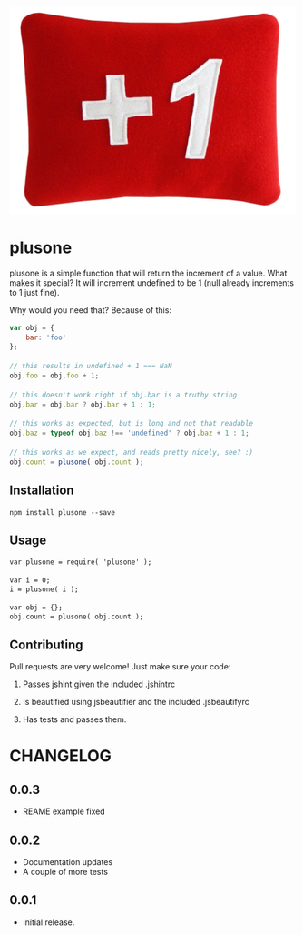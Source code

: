 ![plusone](/plusone.jpg?raw=true)

plusone
=========

plusone is a simple function that will return the increment of a value. What makes it special?
It will increment undefined to be 1 (null already increments to 1 just fine).

Why would you need that? Because of this:

```javascript
var obj = {
    bar: 'foo'
};

// this results in undefined + 1 === NaN
obj.foo = obj.foo + 1;

// this doesn't work right if obj.bar is a truthy string
obj.bar = obj.bar ? obj.bar + 1 : 1;

// this works as expected, but is long and not that readable
obj.baz = typeof obj.baz !== 'undefined' ? obj.baz + 1 : 1;

// this works as we expect, and reads pretty nicely, see? :)
obj.count = plusone( obj.count );
```

## Installation

```
npm install plusone --save
```

## Usage

```
var plusone = require( 'plusone' );

var i = 0;
i = plusone( i );

var obj = {};
obj.count = plusone( obj.count );

```

## Contributing

Pull requests are very welcome! Just make sure your code:

1) Passes jshint given the included .jshintrc

2) Is beautified using jsbeautifier and the included .jsbeautifyrc

3) Has tests and passes them.

# CHANGELOG

0.0.3
------
- REAME example fixed

0.0.2
------
- Documentation updates
- A couple of more tests

0.0.1
------
- Initial release.
